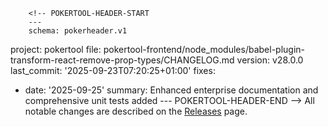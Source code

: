         <!-- POKERTOOL-HEADER-START
        ---
        schema: pokerheader.v1
project: pokertool
file: pokertool-frontend/node_modules/babel-plugin-transform-react-remove-prop-types/CHANGELOG.md
version: v28.0.0
last_commit: '2025-09-23T07:20:25+01:00'
fixes:
- date: '2025-09-25'
  summary: Enhanced enterprise documentation and comprehensive unit tests added
        ---
        POKERTOOL-HEADER-END -->
All notable changes are described on the [Releases](https://github.com/oliviertassinari/babel-plugin-transform-react-remove-prop-types/releases) page.
